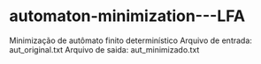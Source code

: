 # automaton-minimization---LFA
Minimização de autômato finito determinístico
Arquivo de entrada: aut_original.txt
Arquivo de saida: aut_minimizado.txt
